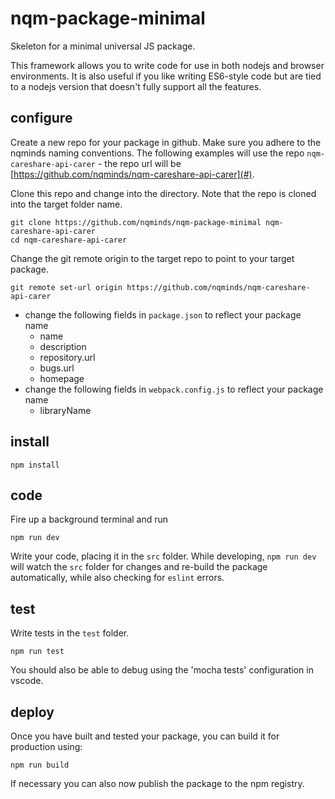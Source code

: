 # nqm-package-minimal

Skeleton for a minimal universal JS package.

This framework allows you to write code for use in both nodejs and browser environments. It is also
useful if you like writing ES6-style code but are tied to a nodejs version that doesn't fully
support all the features.

## configure

Create a new repo for your package in github. Make sure you adhere to the nqminds naming conventions.
The following examples will use the repo `nqm-careshare-api-carer` - the repo url will be [https://github.com/nqminds/nqm-careshare-api-carer](#).

Clone this repo and change into the directory. Note that the repo is cloned into the target folder name.

```
git clone https://github.com/nqminds/nqm-package-minimal nqm-careshare-api-carer
cd nqm-careshare-api-carer
```

Change the git remote origin to the target repo to point to your target package.

```
git remote set-url origin https://github.com/nqminds/nqm-careshare-api-carer
```

- change the following fields in `package.json` to reflect your package name
  - name
  - description
  - repository.url
  - bugs.url
  - homepage  
- change the following fields in `webpack.config.js` to reflect your package name
  - libraryName

## install

```
npm install
```

## code

Fire up a background terminal and run

```
npm run dev
```

Write your code, placing it in the `src` folder. While developing, `npm run dev` will watch the `src` folder for changes and re-build the package automatically, while also checking
for `eslint` errors.

## test

Write tests in the `test` folder.

```
npm run test
```

You should also be able to debug using the 'mocha tests' configuration in vscode.

## deploy

Once you have built and tested your package, you can build it for production using:

```
npm run build
```

If necessary you can also now publish the package to the npm registry. 